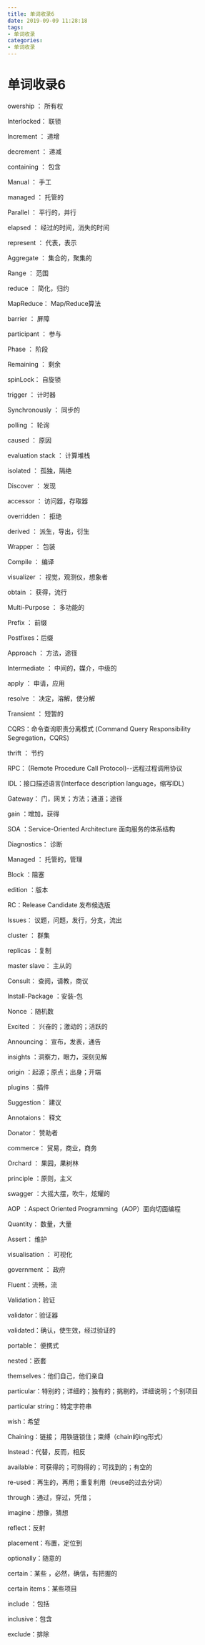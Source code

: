 ```yaml
---
title: 单词收录6
date: 2019-09-09 11:28:18
tags:
- 单词收录
categories: 
- 单词收录
---
```

# 单词收录6

owership  ： 所有权

Interlocked：  联锁 

Increment ： 递增

decrement ： 递减

containing ： 包含

Manual ： 手工

managed  ： 托管的

Parallel ： 平行的，并行

elapsed ： 经过的时间，消失的时间

represent ： 代表，表示

Aggregate ： 集合的，聚集的

Range  ： 范围

reduce ：  简化，归约

MapReduce：  Map/Reduce算法

barrier  ： 屏障

participant ： 参与

Phase  ： 阶段

Remaining ：  剩余

spinLock：  自旋锁

trigger ： 计时器

Synchronously ：  同步的

polling ：  轮询

caused ：  原因

evaluation stack ： 计算堆栈

isolated  ： 孤独，隔绝

Discover  ： 发现

accessor ： 访问器，存取器

overridden ： 拒绝

derived  ： 派生，导出，衍生

Wrapper  ： 包装

Compile ： 编译

visualizer ： 视觉，观测仪，想象者

obtain  ： 获得，流行

Multi-Purpose  ： 多功能的

Prefix ： 前缀

Postfixes：后缀

Approach  ： 方法，途径

Intermediate  ： 中间的，媒介，中级的

apply ： 申请，应用

resolve  ： 决定，溶解，使分解

Transient  ： 短暂的

CQRS：命令查询职责分离模式 (Command Query Responsibility Segregation，CQRS)

thrift ：  节约

RPC： (Remote Procedure Call Protocol)--远程过程调用协议

IDL：接口描述语言(Interface description language，缩写IDL)

Gateway：  门，网关；方法；通道；途径

gain ：增加，获得

SOA ：Service-Oriented Architecture 面向服务的体系结构

Diagnostics： 诊断

Managed ： 托管的，管理

Block ：阻塞

edition ：版本

RC：Release Candidate 发布候选版

Issues： 议题，问题，发行，分支，流出

cluster ： 群集

replicas ：复制

master slave： 主从的

Consult： 查阅，请教，商议

Install-Package ：安装-包

Nonce  ：随机数

Excited ： 兴奋的；激动的；活跃的

Announcing：  宣布，发表，通告

insights  ：洞察力，眼力，深刻见解

origin ：起源；原点；出身；开端

plugins  ：插件

Suggestion： 建议

Annotaions： 释文

Donator： 赞助者

commerce：  贸易，商业，商务

Orchard ： 果园，果树林

principle  ：原则，主义

swagger  ：大摇大摆，吹牛，炫耀的

AOP ：Aspect Oriented Programming（AOP）面向切面编程

Quantity：  数量，大量

Assert： 维护

visualisation ： 可视化

government ： 政府

Fluent：流畅，流

Validation：验证

validator：验证器

validated：确认，使生效，经过验证的

portable： 便携式

nested：嵌套

themselves：他们自己，他们亲自

particular：特别的；详细的；独有的；挑剔的，详细说明；个别项目

particular string：特定字符串

wish：希望

Chaining：链接； 用铁链锁住；束缚（chain的ing形式）

Instead：代替，反而，相反

available：可获得的；可购得的；可找到的；有空的

re-used：再生的，再用；重复利用（reuse的过去分词）

through：通过，穿过，凭借；

imagine：想像，猜想

reflect：反射

placement：布置，定位到

optionally：随意的

certain：某些 ，必然，确信，有把握的

certain items：某些项目

include ：包括

inclusive：包含

exclude：排除